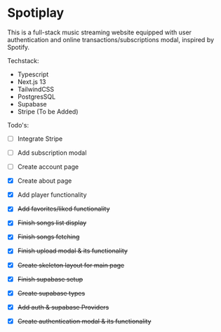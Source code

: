 # Spotiplay
This is a full-stack music streaming website equipped with user authentication and online transactions/subscriptions modal, inspired by Spotify.

Techstack:
- Typescript
- Next.js 13
- TailwindCSS
- PostgresSQL
- Supabase 
- Stripe (To be Added)

Todo&apos;s:    
- [ ] Integrate Stripe
- [ ] Add subscription modal
- [ ] Create account page
- [x] Create about page
- [x] Add player functionality
- [x] ~~Add favorites/liked functionality~~
- [x] ~~Finish songs list display~~
- [x] ~~Finish songs fetching~~
- [x] ~~Finish upload modal & its functionality~~
- [x] ~~Create skeleton layout for main page~~
- [x] ~~Finish supabase setup~~
- [x] ~~Create supabase types~~
- [x] ~~Add auth & supabase Providers~~
- [x] ~~Create authentication modal & its functionality~~


